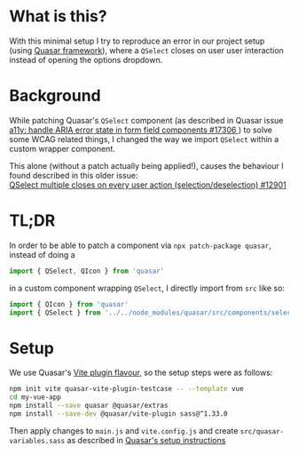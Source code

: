 # What is this?

With this minimal setup I try to reproduce an error in our project setup (using [Quasar framework](https://quasar.dev/)), where a `QSelect` closes on user user interaction instead of opening the options dropdown.

# Background
While patching Quasar's `QSelect` component (as described in Quasar issue [a11y: handle ARIA error state in form field components #17306 ](https://github.com/quasarframework/quasar/issues/17306)) to solve some WCAG related things, I changed the way we import `QSelect` within a custom wrapper component.

This alone (without a patch actually being applied!), causes the behaviour I found described in this older issue:  
[QSelect multiple closes on every user action (selection/deselection) #12901](https://github.com/quasarframework/quasar/issues/12901)

# TL;DR
In order to be able to patch a component via `npx patch-package quasar`, instead of doing a

```js
import { QSelect, QIcon } from 'quasar'
```

in a custom component wrapping `QSelect`, I directly import from `src` like so:
```js
import { QIcon } from 'quasar'
import { QSelect } from '../../node_modules/quasar/src/components/select'
```

# Setup

We use Quasar's [Vite plugin flavour](https://quasar.dev/start/vite-plugin#creating-a-vite-project), so the setup steps were as follows:

```bash
npm init vite quasar-vite-plugin-testcase -- --template vue
cd my-vue-app
npm install --save quasar @quasar/extras
npm install --save-dev @quasar/vite-plugin sass@^1.33.0
```

Then apply changes to `main.js` and `vite.config.js` and create `src/quasar-variables.sass` as described in [Quasar's setup instructions](https://quasar.dev/start/vite-plugin#using-quasar)

